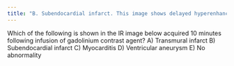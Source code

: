 ```yaml
---
title: "B. Subendocardial infarct. This image shows delayed hyperenhancement of the inferoseptal, inferolateral wall, and lateral LV wall. The DHE involves the subendocardium (arrow) which is suggestive of infarction, as opposed to the mid myocardial or epicardial location in myocarditis. The DHE does not involve the entire wall however, so it is a subendocardial as opposed to transmural infarct. A ventricular aneurysm would show a focal bulge of ventricular wall."
---
```

Which of the following is shown in the IR image below acquired 10 minutes following infusion of gadolinium contrast agent?
A) Transmural infarct
B) Subendocardial infarct
C) Myocarditis
D) Ventricular aneurysm
E) No abnormality

